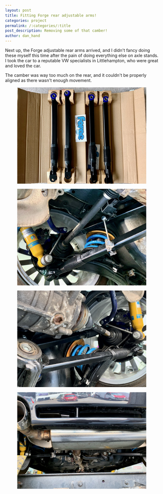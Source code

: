 ```yaml
---
layout: post
title: Fitting Forge rear adjustable arms! 
categories: project 
permalink: /:categories/:title
post_description: Removing some of that camber!	 
author: dan_hand
---
```


Next up, the Forge adjustable rear arms arrived, and I didn't fancy doing these myself this time after the pain of doing everything else on axle stands. I took the car to a reputable VW specialists in Littlehampton, who were great and loved the car.

The camber was way too much on the rear, and it couldn't be properly aligned as there wasn't enough movement.


<figure class="full-img"><img src="/assets/images/rear-arms-1.jpeg" alt="MK4 R32 Forge Adjustable Rear Arms"></figure>
<figure class="full-img"><img src="/assets/images/rear-arms-2.jpeg" alt="MK4 R32 Forge Adjustable Rear Arms"></figure>
<figure class="full-img"><img src="/assets/images/rear-arms-3.jpeg" alt="MK4 R32 Forge Adjustable Rear Arms"></figure>
<figure class="full-img"><img src="/assets/images/rear-arms-4.jpeg" alt="MK4 R32 Forge Adjustable Rear Arms"></figure>